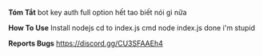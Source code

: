 **Tóm Tắt**
bot key auth full option
hết tao biết nói gì nữa

**How To Use**
Install nodejs
cd to index.js
cmd node index.js
done
i'm stupid


**Reports Bugs**
https://discord.gg/CU3SFAAEh4
